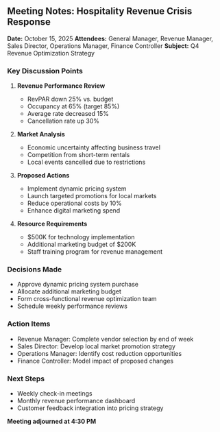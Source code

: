 ## Meeting Notes: Hospitality Revenue Crisis Response

**Date:** October 15, 2025
**Attendees:** General Manager, Revenue Manager, Sales Director, Operations Manager, Finance Controller
**Subject:** Q4 Revenue Optimization Strategy

### Key Discussion Points

1. **Revenue Performance Review**
   - RevPAR down 25% vs. budget
   - Occupancy at 65% (target 85%)
   - Average rate decreased 15%
   - Cancellation rate up 30%

2. **Market Analysis**
   - Economic uncertainty affecting business travel
   - Competition from short-term rentals
   - Local events cancelled due to restrictions

3. **Proposed Actions**
   - Implement dynamic pricing system
   - Launch targeted promotions for local markets
   - Reduce operational costs by 10%
   - Enhance digital marketing spend

4. **Resource Requirements**
   - $500K for technology implementation
   - Additional marketing budget of $200K
   - Staff training program for revenue management

### Decisions Made

- Approve dynamic pricing system purchase
- Allocate additional marketing budget
- Form cross-functional revenue optimization team
- Schedule weekly performance reviews

### Action Items

- Revenue Manager: Complete vendor selection by end of week
- Sales Director: Develop local market promotion strategy
- Operations Manager: Identify cost reduction opportunities
- Finance Controller: Model impact of proposed changes

### Next Steps

- Weekly check-in meetings
- Monthly revenue performance dashboard
- Customer feedback integration into pricing strategy

**Meeting adjourned at 4:30 PM**
